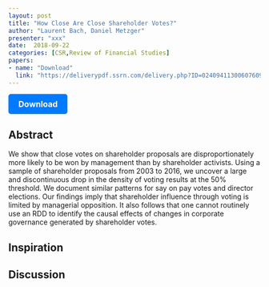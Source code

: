 ```yaml
---
layout: post
title: "How Close Are Close Shareholder Votes?"
author: "Laurent Bach, Daniel Metzger"
presenter: "xxx"
date:  2018-09-22
categories: [CSR,Review of Financial Studies]
papers:
- name: "Download"
  link: "https://deliverypdf.ssrn.com/delivery.php?ID=024094113006076093076095081087002102099074018037042059108092075004024002107091107074121060123119021098114123081011089085107116027080071064004066008082113006080110059087060118016008093112113115091026117117026090064099084000107084127031118065083029124&EXT=pdf&INDEX=TRUE"
---
```



<p>
  <a href="https://deliverypdf.ssrn.com/delivery.php?ID=024094113006076093076095081087002102099074018037042059108092075004024002107091107074121060123119021098114123081011089085107116027080071064004066008082113006080110059087060118016008093112113115091026117117026090064099084000107084127031118065083029124&EXT=pdf&INDEX=TRUE" class="button">
    Download
  </a>
</p>

<style>
  .button {
    display: inline-block;
    padding: 10px 20px;
    background-color: #007bff;
    color: #fff;
    text-decoration: none;
    border-radius: 5px;
    font-size: 16px;
    font-weight: bold;
  }
</style>

## Abstract
We show that close votes on shareholder proposals are disproportionately more likely to be won by management than by shareholder activists. Using a sample of shareholder proposals from 2003 to 2016, we uncover a large and discontinuous drop in the density of voting results at the 50% threshold. We document similar patterns for say on pay votes and director elections. Our findings imply that shareholder influence through voting is limited by managerial opposition. It also follows that one cannot routinely use an RDD to identify the causal effects of changes in corporate governance generated by shareholder votes.
## Inspiration




## Discussion
